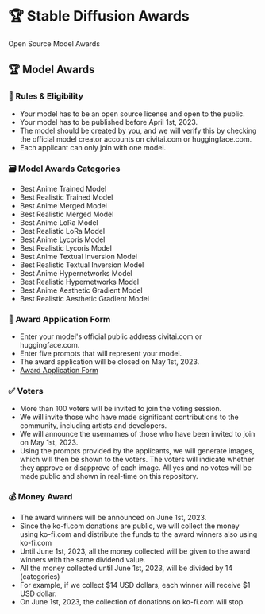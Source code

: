 # 🏆 Stable Diffusion Awards
Open Source Model Awards

## 🏆 Model Awards

### 📕 Rules & Eligibility
- Your model has to be an open source license and open to the public.
- Your model has to be published before April 1st, 2023.
- The model should be created by you, and we will verify this by checking the official model creator accounts on civitai.com or huggingface.com.
- Each applicant can only join with one model.

### 🗃 Model Awards Categories
- Best Anime Trained Model
- Best Realistic Trained Model
- Best Anime Merged Model
- Best Realistic Merged Model
- Best Anime LoRa Model
- Best Realistic LoRa Model
- Best Anime Lycoris Model
- Best Realistic Lycoris Model
- Best Anime Textual Inversion Model
- Best Realistic Textual Inversion Model
- Best Anime Hypernetworks Model
- Best Realistic Hypernetworks Model
- Best Anime Aesthetic Gradient Model
- Best Realistic Aesthetic Gradient Model

### 📄 Award Application Form

- Enter your model's official public address civitai.com or huggingface.com.
- Enter five prompts that will represent your model.
- The award application will be closed on May 1st, 2023.
- [Award Application Form](https://github.com/camenduru/awards/issues/new?assignees=&labels=&template=award_application.yml)

### ✅ Voters
- More than 100 voters will be invited to join the voting session. 
- We will invite those who have made significant contributions to the community, including artists and developers.
- We will announce the usernames of those who have been invited to join on May 1st, 2023.
- Using the prompts provided by the applicants, we will generate images, which will then be shown to the voters. The voters will indicate whether they approve or disapprove of each image. All yes and no votes will be made public and shown in real-time on this repository.  

### 💰 Money Award
- The award winners will be announced on June 1st, 2023.
- Since the ko-fi.com donations are public, we will collect the money using ko-fi.com and distribute the funds to the award winners also using ko-fi.com
- Until June 1st, 2023, all the money collected will be given to the award winners with the same dividend value. 
- All the money collected until June 1st, 2023, will be divided by 14 (categories)
- For example, if we collect $14 USD dollars, each winner will receive $1 USD dollar.
- On June 1st, 2023, the collection of donations on ko-fi.com will stop.
